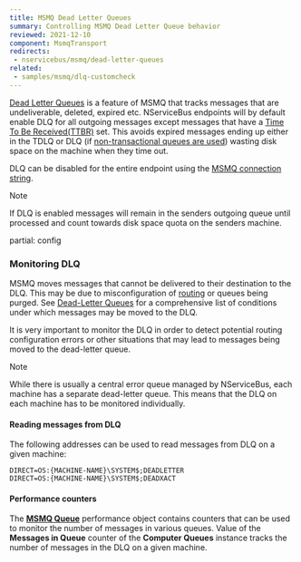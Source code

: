 ```yaml
---
title: MSMQ Dead Letter Queues
summary: Controlling MSMQ Dead Letter Queue behavior
reviewed: 2021-12-10
component: MsmqTransport
redirects:
 - nservicebus/msmq/dead-letter-queues
related:
 - samples/msmq/dlq-customcheck
---
```


[Dead Letter Queues](https://msdn.microsoft.com/en-us/library/ms706227.aspx) is a feature of MSMQ that tracks messages that are undeliverable, deleted, expired etc. NServiceBus endpoints will by default enable DLQ for all outgoing messages except messages that have a [Time To Be Received(TTBR)](/nservicebus/messaging/discard-old-messages.md) set. This avoids expired messages ending up either in the TDLQ or DLQ (if [non-transactional queues are used](/transports/msmq/connection-strings.md)) wasting disk space on the machine when they time out.

DLQ can be disabled for the entire endpoint using the [MSMQ connection string](/transports/msmq/connection-strings.md).

> [!NOTE]
> If DLQ is enabled messages will remain in the senders outgoing queue until processed and count towards disk space quota on the senders machine.


partial: config


### Monitoring DLQ

MSMQ moves messages that cannot be delivered to their destination to the DLQ. This may be due to misconfiguration of [routing](/nservicebus/messaging/routing.md) or queues being purged. See [Dead-Letter Queues](https://msdn.microsoft.com/en-us/library/ms706227.aspx) for a comprehensive list of conditions under which messages may be moved to the DLQ.

It is very important to monitor the DLQ in order to detect potential routing configuration errors or other situations that may lead to messages being moved to the dead-letter queue.

> [!NOTE]
> While there is usually a central error queue managed by NServiceBus, each machine has a separate dead-letter queue. This means that the DLQ on each machine has to be monitored individually.


#### Reading messages from DLQ

The following addresses can be used to read messages from DLQ on a given machine:

```
DIRECT=OS:{MACHINE-NAME}\SYSTEM$;DEADLETTER
DIRECT=OS:{MACHINE-NAME}\SYSTEM$;DEADXACT
```


#### Performance counters

The [**MSMQ Queue**](https://technet.microsoft.com/en-us/library/cc771098.aspx#Anchor_2) performance object contains counters that can be used to monitor the number of messages in various queues. Value of the **Messages in Queue** counter of the **Computer Queues** instance tracks the number of messages in the DLQ on a given machine.
